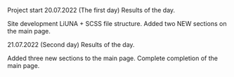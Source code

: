 Project start 
20.07.2022 (The first day)
Results of the day.

Site development LiUNA + SCSS file structure.
Added two NEW sections on the main page.

21.07.2022 (Second day)
Results of the day.

Added three new sections to the main page.
Complete completion of the main page.